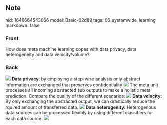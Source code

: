 ## Note
nid: 1646664543066
model: Basic-02d89
tags: 06_systemwide_learning
markdown: false

### Front
How does meta machine learning copes with data privacy, data heterogeneity and data velocity/volume?

### Back
<img src="paste-70a13bd37f60714715a456e5ba5fb9dfdaa3be04.jpg">
<b>Data privacy</b>: by employing a step-wise analysis only
abstract information are exchanged that preserves confidentiality
<img src="paste-7d0d1323869b32c86097770e997794e3b8e9fa7a.jpg"> The
meta unit processes all incoming abstracted sub outputs to make a
holistic meta prediction. Compare the quality of the different
scenarios: <img src= 
"paste-7396077f9e73ac1643b496e3e156027c398910ba.jpg"> <b>Data
velocity:</b> By only exchanging the abstracted output, we can
drastically reduce the rquired amount of transferred data.
<img src="paste-b6793cbd1b0afeed69528b0e9ba56ee7a860998b.jpg">
<b>Data heterogenity:</b> Heterogenous data sources can be
processed flexibly by using different classifiers for each data
source. <img src=
"paste-5e8d6a89ef32d5afe37122cbc15a8d012ec0389f.jpg">

